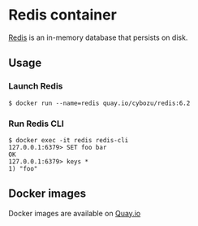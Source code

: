 # Redis container

[Redis](https://redis.io/) is an in-memory database that persists on disk.

## Usage

### Launch Redis

```console
$ docker run --name=redis quay.io/cybozu/redis:6.2
```

### Run Redis CLI

```console
$ docker exec -it redis redis-cli
127.0.0.1:6379> SET foo bar
OK
127.0.0.1:6379> keys *
1) "foo"
```

## Docker images

Docker images are available on [Quay.io](https://quay.io/repository/cybozu/redis)

